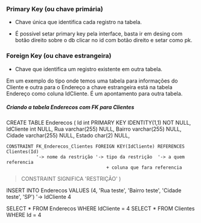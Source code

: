 ### Primary Key (ou chave primária)

- Chave única que identifica cada registro na tabela.

- É possivel setar primary key pela interface, basta ir em desing com botão direito sobre o db clicar no id com botão direito e setar como pk.

### Foreign Key (ou chave estrangeira)

- Chave que identifica um registro existente em outra tabela.

Em um exemplo do tipo onde temos uma tabela para informações do Cliente e outra para o Endereço
a chave estrangeira está na tabela Endereço como coluna IdCliente.
É um apontamento para outra tabela.

##### Criando a tabela Enderecos com FK para Clientes

CREATE TABLE Enderecos (
	Id int PRIMARY KEY IDENTITY(1,1) NOT NULL,
	IdCliente int NULL,
	Rua varchar(255) NULL,
	Bairro varchar(255) NULL,
	Cidade varchar(255) NULL,
	Estado char(2) NULL,

	CONSTRAINT FK_Enderecos_Clientes FOREIGN KEY(IdCliente) REFERENCES Clientes(Id)
               '-> nome da restrição '-> tipo da restrição  '-> a quem referencia
                                         + coluna que fara referencia
> CONSTRAINT SIGNIFICA 'RESTRIÇÃO'
    )

INSERT INTO Enderecos VALUES (4, 'Rua teste', 'Bairro teste', 'Cidade teste', 'SP')
                               '-> IdCliente 4

SELECT * FROM Enderecos WHERE IdCliente = 4
SELECT * FROM Clientes WHERE Id = 4
